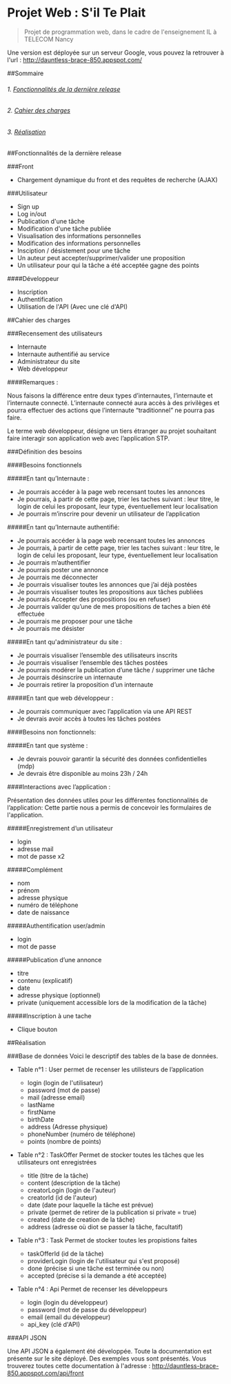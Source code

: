 # Projet Web : S'il Te Plait
>Projet de programmation web, dans le cadre de l'enseignement IL à TELECOM Nancy

Une version est déployée sur un serveur Google, vous pouvez la retrouver à l'url : http://dauntless-brace-850.appspot.com/

##Sommaire 

###### 1. [Fonctionnalités de la dernière release](#release)
###### 2. [Cahier des charges](#cdc)
###### 3. [Réalisation](#rel)


##<a name="release"></a>Fonctionnalités de la dernière release

###Front
* Chargement dynamique du front et des requêtes de recherche (AJAX)

###Utilisateur
* Sign up
* Log in/out
* Publication d'une tâche
* Modification d'une tâche publiée
* Visualisation des informations personnelles
* Modification des informations personnelles
* Insciption / désistement pour une tâche
* Un auteur peut accepter/supprimer/valider une proposition
* Un utilisateur pour qui la tâche a été acceptée gagne des points

####Développeur
* Inscription
* Authentification
* Utilisation de l'API (Avec une clé d'API)


##<a name="cdc"></a>Cahier des charges

###Recensement des utilisateurs 

* Internaute
* Internaute authentifié au service
* Administrateur du site
* Web développeur

####Remarques :

Nous faisons la différence entre deux types d’internautes, l’internaute et l’internaute connecté. L’internaute connecté aura accès à des privilèges et pourra effectuer des actions que l’internaute “traditionnel” ne pourra pas faire.

Le terme web développeur, désigne un tiers étranger au projet souhaitant faire interagir son application web avec l’application STP. 

###Définition des besoins

####Besoins fonctionnels

#####En tant qu’Internaute :
* Je pourrais accéder à la page web recensant toutes les annonces
* Je pourrais, à partir de cette page, trier les taches suivant : leur titre, le login de celui les proposant, leur type, éventuellement leur localisation
* Je pourrais m’inscrire pour devenir un utilisateur de l’application



#####En tant qu’Internaute authentifié:
* Je pourrais accéder à la page web recensant toutes les annonces
* Je pourrais, à partir de cette page, trier les taches suivant : leur titre, le login de celui les proposant, leur type, éventuellement leur localisation
* Je pourrais m’authentifier
* Je pourrais poster une annonce 
* Je pourrais me déconnecter
* Je pourrais visualiser toutes les annonces que j’ai déjà postées
* Je pourrais visualiser toutes les propositions aux tâches publiées 
* Je pourrais Accepter des propositions (ou en refuser)
* Je pourrais valider qu’une de mes propositions de taches a bien été effectuée
* Je pourrais me proposer pour une tâche 
* Je pourrais me désister 

#####En tant qu'administrateur du site :
* Je pourrais visualiser l’ensemble des utilisateurs inscrits
* Je pourrais visualiser l’ensemble des tâches postées
* Je pourrais modérer la publication d’une tâche / supprimer une tâche
* Je pourrais désinscrire un internaute 
* Je pourrais retirer la proposition d’un internaute

#####En tant que web développeur :
* Je pourrais communiquer avec l’application via une API REST
* Je devrais avoir accès à toutes les tâches postées

####Besoins non fonctionnels:

#####En tant que système :
* Je devrais pouvoir garantir la sécurité des données confidentielles (mdp)
* Je devrais être disponible au moins 23h / 24h


####Interactions avec l’application :

Présentation des données utiles pour les différentes fonctionnalités de l’application:
Cette partie nous a permis de concevoir les formulaires de l'application.

#####Enregistrement d’un utilisateur
* login
* adresse mail
* mot de passe x2

#####Complément 
* nom
* prénom
* adresse physique
* numéro de téléphone
* date de naissance

#####Authentification user/admin
* login
* mot de passe 

#####Publication d’une annonce
* titre
* contenu (explicatif)
* date
* adresse physique (optionnel)
* private (uniquement accessible lors de la modification de la tâche) 

#####Inscription à une tache
* Clique bouton

##<a name="rel"></a>Réalisation

###Base de données
Voici le descriptif des tables de la base de données.

* Table n°1 : User
permet de recenser les utilisteurs de l’application
	* login (login de l'utilisateur)
	* password (mot de passe)
	* mail (adresse email)
	* lastName 
	* firstName 
	* birthDate 
	* address (Adresse physique)
	* phoneNumber (numéro de téléphone)
	* points (nombre de points)

* Table n°2 :  TaskOffer
Permet de stocker toutes les tâches que les utilisateurs ont enregistrées
	* title (titre de la tâche)
	* content (description de la tâche)
	* creatorLogin (login de l'auteur)
	* creatorId (id de l'auteur)
	* date (date pour laquelle la tâche est prévue)
	* private (permet de retirer de la publication si private = true)
	* created (date de creation de la tâche)
	* address (adresse où diot se passer la tâche, facultatif)


* Table n°3 :  Task
Permet de stocker toutes les propistions faites
	* taskOfferId (id de la tâche)
	* providerLogin (login de l'utilisateur qui s'est proposé)
	* done (précise si une tâche est terminée ou non)
	* accepted (précise si la demande a été acceptée)

* Table n°4 :  Api
Permet de recenser les développeurs
	* login (login du développeur)
	* password (mot de passe du développeur)
	* email (email du développeur)
	* api_key (clé d'API)

###API JSON

Une API JSON a également été développée. Toute la documentation est présente sur le site déployé. Des exemples vous sont présentés. Vous trouverez toutes cette documentation à l'adresse : http://dauntless-brace-850.appspot.com/api/front 
